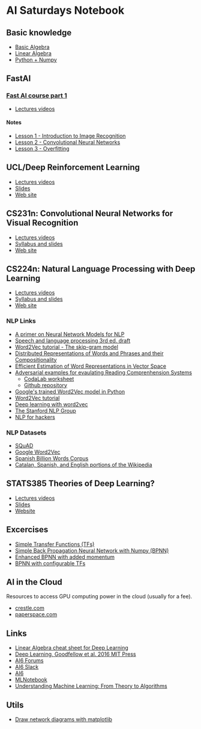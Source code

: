 # AI Saturdays Notebook


## Basic knowledge

* [Basic Algebra](https://en.wikibooks.org/wiki/Basic_Algebra)
* [Linear Algebra](https://www.youtube.com/watch?v=kjBOesZCoqc&list=PLZHQObOWTQDPD3MizzM2xVFitgF8hE_ab)
* [Python + Numpy](https://github.com/kuleshov/cs228-material)


## FastAI

### [Fast AI course part 1](https://course.fast.ai/)

* [Lectures videos](https://www.youtube.com/playlist?list=PLfYUBJiXbdtS2UQRzyrxmyVHoGW0gmLSM)

#### Notes

  - [Lesson 1 - Introduction to Image
    Recognition](courses/dl1/dl1_lesson1.md)
  - [Lesson 2 - Convolutional Neural Networks](courses/dl1/dl1_lesson2)
  - [Lesson 3 - Overfitting](courses/dl1/dl1_lesson3)


## UCL/Deep Reinforcement Learning

* [Lectures videos](https://www.youtube.com/watch?v=2pWv7GOvuf0&list=PLMenL_w8ROqkPwMqbDlYkFC0Ely1Sb6AE)
* [Slides](http://www0.cs.ucl.ac.uk/staff/d.silver/web/Teaching.html)
* [Web site](http://www0.cs.ucl.ac.uk/staff/d.silver/web/Teaching.html)


## CS231n: Convolutional Neural Networks for Visual Recognition

* [Lectures videos](https://www.youtube.com/playlist?list=PL3FW7Lu3i5JvHM8ljYj-zLfQRF3EO8sYv)
* [Syllabus and slides](http://cs231n.stanford.edu/syllabus.html)
* [Web site](http://cs231n.stanford.edu/)


## CS224n: Natural Language Processing with Deep Learning

* [Lectures videos](https://www.youtube.com/playlist?list=PL3FW7Lu3i5Jsnh1rnUwq_TcylNr7EkRe6)
* [Syllabus and slides](http://web.stanford.edu/class/cs224n/syllabus.html)
* [Web site](http://web.stanford.edu/class/cs224n/)


### NLP Links

* [A primer on Neural Network Models for NLP](http://u.cs.biu.ac.il/~yogo/nnlp.pdf)
* [Speech and language processing 3rd ed. draft](https://web.stanford.edu/~jurafsky/slp3/)
* [Word2Vec tutorial - The skip-gram model](http://mccormickml.com/2016/04/19/word2vec-tutorial-the-skip-gram-model/)
* [Distributed Representations of Words and Phrases and their Compositionality](http://papers.nips.cc/paper/5021-distributed-representations-of-words-and-phrases-and-their-compositionality.pdf)
* [Efficient Estimation of Word Representations in Vector Space](https://arxiv.org/pdf/1301.3781.pdf)
* [Adversarial examples for evaulating Reading Comprenhension Systems](https://arxiv.org/pdf/1707.07328.pdf)
  - [CodaLab worksheet](https://worksheets.codalab.org/worksheets/0xc86d3ebe69a3427d91f9aaa63f7d1e7d/)
  - [Github repository](https://github.com/robinjia/adversarial-squad)
* [Google's trained Word2Vec model in Python](http://mccormickml.com/2016/04/12/googles-pretrained-word2vec-model-in-python/)
* [Word2Vec tutorial](https://rare-technologies.com/word2vec-tutorial/)
* [Deep learning with word2vec](https://radimrehurek.com/gensim/models/word2vec.html)
* [The Stanford NLP Group](https://nlp.stanford.edu/)
* [NLP for hackers](https://nlpforhackers.io/)


### NLP Datasets

* [SQuAD](https://rajpurkar.github.io/SQuAD-explorer/)
* [Google Word2Vec](https://code.google.com/archive/p/word2vec/)
* [Spanish Billion Words Corpus](http://crscardellino.me/SBWCE/)
* [Catalan, Spanish, and English portions of the Wikipedia](http://www.lsi.upc.edu/~nlp/wikicorpus/)


## STATS385 Theories of Deep Learning?

* [Lectures videos](https://www.youtube.com/playlist?list=PLog56cvzJcj5nSZqhe-WzImVT9FiSSne3)
* [Slides](https://stats385.github.io/lecture_slides)
* [Website](https://www.researchgate.net/project/Theories-of-Deep-Learning)


## Excercises

* [Simple Transfer Functions (TFs)](https://github.com/ecelis/ai6notebook/blob/master/Excercises/Simple%20Transfer%20Functions.ipynb)
* [Simple Back Propagation Neural Network with Numpy (BPNN)](https://github.com/ecelis/ai6notebook/blob/master/Excercises/Simple%20Neural%20Network%20with%20Numpy.ipynb)
* [Enhanced BPNN with added
  momentum](https://github.com/ecelis/ai6notebook/blob/master/Excercises/Simple%20Neural%20Network2%20with%20Numpy.ipynb)
* [BPNN with configurable TFs](https://github.com/ecelis/ai6notebook/blob/master/Excercises/Simple%20Neural%20Network3%20with%20Numpy.ipynb)


## AI in the Cloud

Resources to access GPU computing power in the cloud (usually for a
fee).

* [crestle.com](https://www.crestle.com/)
* [paperspace.com](https://www.paperspace.com)


## Links

* [Linear Algebra cheat sheet for Deep Learning](https://towardsdatascience.com/linear-algebra-cheat-sheet-for-deep-learning-cd67aba4526c)
* [Deep Learning, Goodfellow et al. 2016 MIT Press](http://www.deeplearningbook.org/)
* [AI6 Forums](https://ai6forums.nurture.ai)
* [AI6 Slack](https://aisaturdays.slack.com)
* [AI6](https://nurture.ai/ai-saturdays)
* [MLNotebook](https://mlnotebook.github.io/)
* [Understanding Machine Learning: From Theory to Algorithms](http://www.cs.huji.ac.il/~shais/UnderstandingMachineLearning/)


## Utils

* [Draw network diagrams with matplotlib](https://gist.github.com/dvgodoy/0db802cfb8edd488dfbd524302ca4be7)
